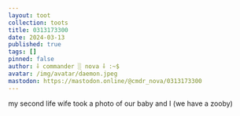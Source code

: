 ```yaml
---
layout: toot
collection: toots
title: 0313173300
date: 2024-03-13
published: true
tags: []
pinned: false
author: ⸸ commander ░ nova ⸸ :~$
avatar: /img/avatar/daemon.jpeg
mastodon: https://mastodon.online/@cmdr_nova/0313173300
---
```


my second life wife took a photo of our baby and I (we have a zooby)
